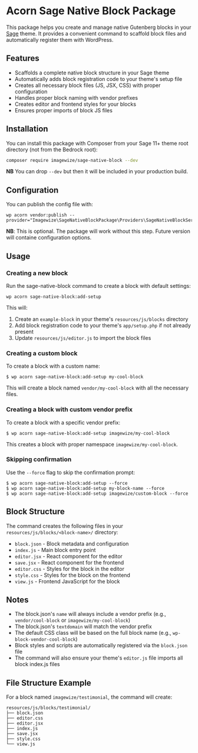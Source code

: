 # Acorn Sage Native Block Package

This package helps you create and manage native Gutenberg blocks in your [Sage](https://roots.io/sage/) theme. It provides a convenient command to scaffold block files and automatically register them with WordPress.

## Features

- Scaffolds a complete native block structure in your Sage theme
- Automatically adds block registration code to your theme's setup file
- Creates all necessary block files (JS, JSX, CSS) with proper configuration
- Handles proper block naming with vendor prefixes
- Creates editor and frontend styles for your blocks
- Ensures proper imports of block JS files

## Installation

You can install this package with Composer from your Sage 11+ theme root directory (not from the Bedrock root):

```bash
composer require imagewize/sage-native-block --dev
```

**NB** You can drop `--dev` but then it will be included in your production build.


## Configuration

You can publish the config file with:

```shell
wp acorn vendor:publish --provider="Imagewize\SageNativeBlockPackage\Providers\SageNativeBlockServiceProvider"
```

**NB**: This is optional. The package will work without this step. Future version will containe configuration options.

## Usage

### Creating a new block

Run the sage-native-block command to create a block with default settings:

```shell
wp acorn sage-native-block:add-setup
```

This will:
1. Create an `example-block` in your theme's `resources/js/blocks` directory
2. Add block registration code to your theme's `app/setup.php` if not already present
3. Update `resources/js/editor.js` to import the block files

### Creating a custom block

To create a block with a custom name:

```shell
$ wp acorn sage-native-block:add-setup my-cool-block
```

This will create a block named `vendor/my-cool-block` with all the necessary files.

### Creating a block with custom vendor prefix

To create a block with a specific vendor prefix:

```shell
$ wp acorn sage-native-block:add-setup imagewize/my-cool-block
```

This creates a block with proper namespace `imagewize/my-cool-block`.

### Skipping confirmation

Use the `--force` flag to skip the confirmation prompt:

```shell
$ wp acorn sage-native-block:add-setup --force
$ wp acorn sage-native-block:add-setup my-block-name --force
$ wp acorn sage-native-block:add-setup imagewize/custom-block --force
```

## Block Structure

The command creates the following files in your `resources/js/blocks/<block-name>/` directory:

- `block.json` - Block metadata and configuration
- `index.js` - Main block entry point
- `editor.jsx` - React component for the editor
- `save.jsx` - React component for the frontend
- `editor.css` - Styles for the block in the editor
- `style.css` - Styles for the block on the frontend
- `view.js` - Frontend JavaScript for the block

## Notes

- The block.json's `name` will always include a vendor prefix (e.g., `vendor/cool-block` or `imagewize/my-cool-block`)
- The block.json's `textdomain` will match the vendor prefix
- The default CSS class will be based on the full block name (e.g., `wp-block-vendor-cool-block`)
- Block styles and scripts are automatically registered via the `block.json` file
- The command will also ensure your theme's `editor.js` file imports all block index.js files

## File Structure Example

For a block named `imagewize/testimonial`, the command will create:

```
resources/js/blocks/testimonial/
├── block.json
├── editor.css
├── editor.jsx
├── index.js
├── save.jsx
├── style.css
└── view.js
```
